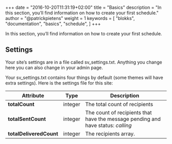+++
date            = "2016-10-20T11:31:19+02:00"
title           = "Basics"
description     = "In this section, you’ll find information on how to create your first schedule."
author          = "@patrickpietens"
weight          = 1
keywords        = [
    "blokks",
    "documentation",
    "basics",
    "schedule",
]
+++

In this section, you’ll find information on how to create your first schedule.

## Settings
Your site’s settings are in a file called sv_settings.txt. Anything you change here you can also change in your admin page.

Your sv_settings.txt contains four things by default (some themes will have extra settings). Here is the settings file for this site:

| Attribute               | Type    | Description                                                                       |
|-------------------------|---------|-----------------------------------------------------------------------------------|
| **totalCount**          | integer | The total count of recipients                                                     |
| **totalSentCount**      | integer | The count of recipients that have the message pending and have status: *calling*  |
| **totalDeliveredCount** | integer | The recipients array.                                                             |
